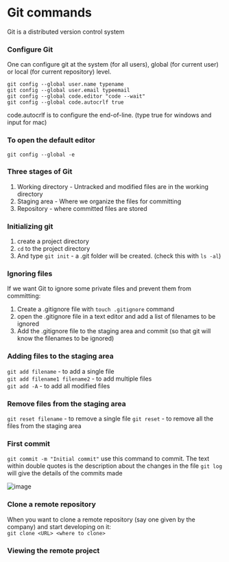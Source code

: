 # Git commands

Git is a distributed version control system
### Configure Git

One can configure git at the system (for all users), global (for current user) or local (for current repository) level.

```
git config --global user.name typename
git config --global user.email typeemail
git config --global code.editor "code --wait"
git config --global code.autocrlf true
```
code.autocrlf is to configure the end-of-line. (type true for windows and input for mac)

### To open the default editor

```
git config --global -e
```
### Three stages of Git
  1. Working directory - Untracked and modified files are in the working directory
  2. Staging area - Where we organize the files for committing
  3. Repository - where committed files are stored

### Initializing git
  1. create a project directory
  2. `cd` to the project directory
  3. And type `git init` - a .git folder will be created. (check this with `ls -al`)

### Ignoring files 
If we want Git to ignore some private files and prevent them from committing:
  1. Create a .gitignore file with `touch .gitignore` command
  2. open the .gitignore file in a text editor and add a list of filenames to be ignored
  3. Add the .gitignore file to the staging area and commit (so that git will know the filenames to be ignored)

### Adding files to the staging area
`git add filename` - to add a single file  
`git add filename1 filename2` - to add multiple files  
`git add -A` - to add all modified files  

### Remove files from the staging area
`git reset filename` - to remove a single file
`git reset` - to remove all the files from the staging area

### First commit
`git commit -m "Initial commit"` use this command to commit. The text within double quotes is the description about the changes in the file
`git log` will give the details of the commits made

![image](https://github.com/kousi31/Cheat_sheets/assets/48381427/9b8df75d-a51f-4470-b912-5631c82d0fb4)

### Clone a remote repository
When you want to clone a remote repository (say one given by the company) and start developing on it:  
  `git clone <URL> <where to clone>`  

### Viewing the remote project

  

